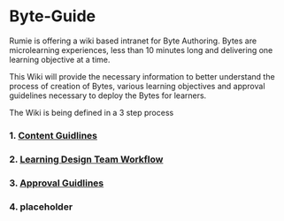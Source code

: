 # Byte-Guide

Rumie is offering a wiki based intranet for Byte Authoring. Bytes are microlearning experiences, less than 10 minutes long and delivering one learning objective at a time.

This Wiki will provide the necessary information to better understand the process of creation of Bytes, various learning objectives and approval guidelines necessary to deploy the Bytes for learners.

The Wiki is being defined in a 3 step process

### 1. [Content Guidlines](/byte-authoring)

### 2. [Learning Design Team Workflow](/learning-design-team-workflow)

### 3. [Approval Guidlines](/approval-guidelines)

### 4. placeholder
